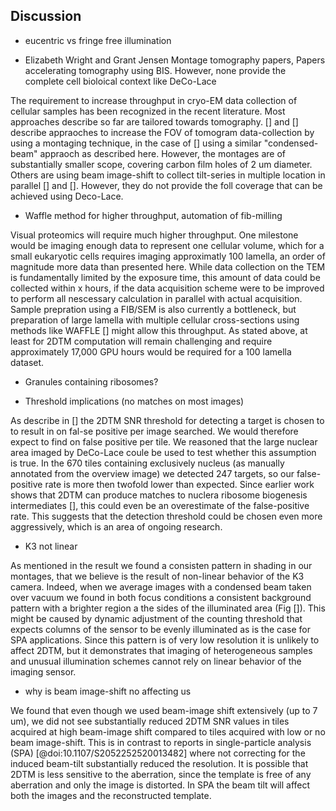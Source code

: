 ## Discussion

- eucentric vs fringe free illumination

- Elizabeth Wright and Grant Jensen Montage tomography papers, Papers accelerating tomography using BIS. However, none provide the complete cell bioloical context like DeCo-Lace

The requirement to increase throughput in cryo-EM data collection of cellular samples has been recognized in the recent literature. Most approaches describe so far are tailored towards tomography. [] and [] describe appraoches to increase the FOV of tomogram data-collection by using a montaging technique, in the case of [] using a similar "condensed-beam" appraoch as described here. However, the montages are of substantially smaller scope, covering carbon film holes of 2 um diameter. Others are using beam image-shift to collect tilt-series in multiple location in parallel [] and []. However, they do not provide the foll coverage that can be achieved using Deco-Lace.

- Waffle method for higher throughput, automation of fib-milling

Visual proteomics will require much higher throughput. One milestone would be imaging enough data to represent one cellular volume, which for a small eukaryotic cells requires imaging approximatly 100 lamella, an order of magnitude more data than presented here. While data collection on the TEM is fundamentally limited by the exposure time, this amount of data could be collected within x hours, if the data acquisition scheme were to be improved to perform all nescessary calculation in parallel with actual acquisition. Sample prepration using a FIB/SEM is also currently a bottleneck, but preparation of large lamella with multiple cellular cross-sections using methods like WAFFLE [] might allow this throughput. As stated above, at least for 2DTM computation will remain challenging and require approximately 17,000 GPU hours would be required for a 100 lamella dataset.




- Granules containing ribosomes?

- Threshold implications (no matches on most images)

As describe in [] the 2DTM SNR threshold for detecting a target is chosen to to result in on fal-se positive per image searched. We would therefore expect to find on false positive per tile. We reasoned that the large nuclear area imaged by DeCo-Lace coule be used to test whether this assumption is true. In the 670 tiles containing exclusively nucleus (as manually annotated from the overview image) we detected 247 targets, so our false-positive rate is more then twofold lower than expected. Since earlier work shows that 2DTM can produce matches to nuclera ribosome biogenesis intermediates [], this could even be an overestimate of the false-positive rate. This suggests that the detection threshold could be chosen even more aggressively, which is an area of ongoing research.

- K3 not linear

As mentioned in the result we found a consisten pattern in shading in our montages, that we believe is the result of non-linear behavior of the K3 camera. Indeed, when we average images with a condensed beam taken over vacuum we found in both focus conditions a consistent background pattern with a brighter region a the sides of the illuminated area (Fig []). This might be caused by dynamic adjustment of the counting threshold that expects columns of the sensor to be evenly illuminated as is the case for SPA applications. Since this pattern is of very low resolution it is unlikely to affect 2DTM, but it demonstrates that imaging of heterogeneous samples and unusual illumination schemes cannot rely on linear behavior of the imaging sensor.

- why is beam image-shift no affecting us

We found that even though we used beam-image shift extensively (up to 7 um), we did not see substantially reduced 2DTM SNR values in tiles acquired at high beam-image shift compared to tiles acquired with low or no beam image-shift. This is in contrast to reports in single-particle analysis (SPA) [@doi:10.1107/S2052252520013482] where not correcting for the induced beam-tilt substantially reduced the resolution. It is possible that 2DTM is less sensitive to the aberration, since the template is free of any aberration and only the image is distorted. In SPA the beam tilt will affect both the images and the reconstructed template.